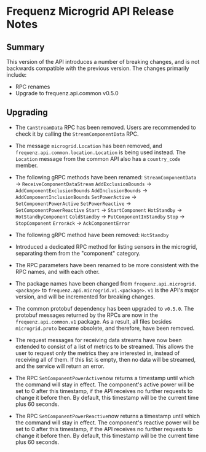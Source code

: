 # Frequenz Microgrid API Release Notes

## Summary

This version of the API introduces a number of breaking changes, and is not
backwards compatible with the previous version. The changes primarily include:
* RPC renames
* Upgrade to frequenz.api.common v0.5.0

## Upgrading

- The `CanStreamData` RPC has been removed. Users are recommended to check it
  by calling the `StreamComponentData` RPC.

- The message `microgrid.Location` has been removed, and
  `frequenz.api.common.location.Location` is being used instead. The `Location`
  message from the common API also has a `country_code` member.

- The following gRPC methods have been renamed:
  `StreamComponentData` -> `ReceiveComponentDataStream`
  `AddExclusionBounds`  -> `AddComponentExclusionBounds`
  `AddInclusionBounds`  -> `AddComponentInclusionBounds`
  `SetPowerActive`      -> `SetComponentPowerActive`
  `SetPowerReactive`    -> `SetComponentPowerReactive`
  `Start`               -> `StartComponent`
  `HotStandby`          -> `HotStandbyComponent`
  `ColdStandby`         -> `PutComponentInStandby`
  `Stop`                -> `StopComponent`
  `ErrorAck`            -> `AckComponentError`

- The following gRPC method have been removed: `HotStandby`

- Introduced a dedicated RPC method for listing sensors in the microgrid,
  separating them from the "component" category.

- The RPC parameters have been renamed to be more consistent with the RPC names,
  and with each other.

- The package names have been changed from `frequenz.api.microgrid.<package>` to
  `frequenz.api.microgrid.v1.<package>`. `v1` is the API's major version, and
  will be incremented for breaking changes.

- The common protobuf dependency has been upgraded to `v0.5.0`. The protobuf
  messages returned by the RPCs are now in the `frequenz.api.common.v1` package.
  As a result, all files besides `microgrid.proto` became obsolete, and
  therefore, have been removed.

- The request messages for receiving data streams have now been extended to
  consist of a list of metrics to be streamed. This allows the user to request
  only the metrics they are interested in, instead of receiving all of them.
  If this list is empty, then no data will be streamed, and the service will
  return an error.

- The RPC `SetComponentPowerActive`now returns a timestamp until which the
  command will stay in effect. The component's active power will be set to 0
  after this timestamp, if the API receives no further requests to change it
  before then. By default, this timestamp will be the current time plus 60
  seconds.

- The RPC `SetComponentPowerReactive`now returns a timestamp until which the
  command will stay in effect. The component's reactive power will be set to 0
  after this timestamp, if the API receives no further requests to change it
  before then. By default, this timestamp will be the current time plus 60
  seconds.
